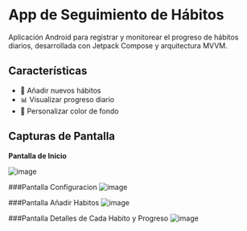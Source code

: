 # App de Seguimiento de Hábitos

Aplicación Android para registrar y monitorear el progreso de hábitos diarios, desarrollada con Jetpack Compose y arquitectura MVVM.

## Características
- 📝 Añadir nuevos hábitos
- 📊 Visualizar progreso diario
- 🎨 Personalizar color de fondo

## Capturas de Pantalla
**Pantalla de Inicio** 

![image](https://github.com/user-attachments/assets/1e739edf-4faa-43ee-9cf0-936c59d18943)

###Pantalla Configuracion 
![image](https://github.com/user-attachments/assets/f6df1d19-7f64-4f05-84e2-35d16ac2ce5e)

###Pantalla Añadir Habitos
![image](https://github.com/user-attachments/assets/b505471b-830b-4001-81e2-4ae83410a033)

###Pantalla Detalles de Cada Habito y Progreso 
![image](https://github.com/user-attachments/assets/cc2b07f3-650a-4031-a7ab-7e0c11126e5e)



